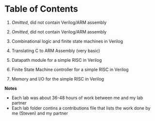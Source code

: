 # Table of Contents
  1. *Omitted*, did not contain Verilog/ARM assembly


  2. *Omitted*, did not contain Verilog/ARM assembly


  3. Combinational logic and finite state machines in Verilog


  4. Translating C to ARM Assembly (very basic)


  5. Datapath module for a simple RISC in Verilog


  6. Finite State Machine controller for a simple RISC in Verilog


  7. Memory and I/O for the simple RISC in Verilog

**Notes**
  - Each lab was about 36-48 hours of work between me and my lab partner
  - Each lab folder contins a contributions file that lists the work done by me (Steven) and my partner
 
